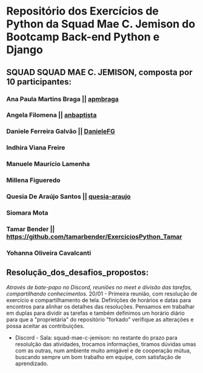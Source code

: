 # Repositório dos Exercícios de Python da Squad Mae C. Jemison do Bootcamp Back-end Python e Django

## SQUAD SQUAD MAE C. JEMISON, composta por 10 participantes:


### Ana Paula Martins Braga || [apmbraga](https://github.com/apmbraga)

### Angela Filomena || [anbaptista](https://github.com/anbaptista/)

### Daniele Ferreira Galvão || [DanieleFG](https://github.com/DanieleFG)

### Indhira Viana Freire

### Manuele Maurício Lamenha

### Millena Figueredo

### Quesia De Araújo Santos || [quesia-araujo](https://github.com/quesia-araujo)

### Siomara Mota

### Tamar Bender || https://github.com/tamarbender/ExerciciosPython_Tamar

### Yohanna Oliveira Cavalcanti

## Resolução_dos_desafios_propostos:

_Através de bate-papo no Discord, reuniões no meet e divisão das tarefas, compartilhando conhecimentos._
20/01 - Primeira reunião, com resolução de exercício e compartilhamento de tela. Definições de horários e datas para encontros para alinhar os detalhes das resoluções. Pensamos em trabalhar em duplas para dividir as tarefas e também definimos um horário diário para que a "proprietária" do repositório "forkado" verifique as alterações e possa aceitar as contribuições.
- Discord - Sala: squad-mae-c-jemison: no restante do prazo para resolulção das atividades, trocamos informações, tiramos dúvidas umas com as outras, num ambiente muito amigável e de cooperação mútua, buscando sempre um bom trabalho em equipe, com satisfação de aprendizado.
